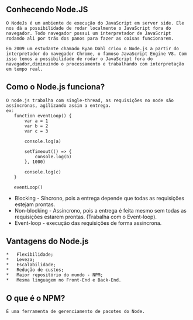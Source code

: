 ## Conhecendo Node.JS
    O NodeJs é um ambiente de execução do JavaScript em server side. Ele nos dá a possibilidade de rodar localmente o JavaScript fora do navegador. Todo navegador possui um interpretador de JavaScript rodando ali por trás dos panos para fazer as coisas funcionarem.

    Em 2009 um estudante chamado Ryan Dahl criou o Node.js a partir do interpretador do navegador Chrome, o famoso JavaScript Engine V8. Com isso temos a possibilidade de rodar o JavaScript fora do navegador,diminuindo o processamento e trabalhando com interpretação em tempo real.

## Como o Node.js funciona?
    O node.js trabalha com single-thread, as requisições no node são assíncronas, agilizando assim a entrega.
    ex:
       function eventLoop() {
           var a = 1
           var b = 2
           var c = 3

           console.log(a)

           setTimeout(() => {
               console.log(b)
           }, 1000)

           console.log(c)
       } 

       eventLoop()

* Blocking - Síncrono, pois a entrega depende que todas as requisições estejam prontas.
* Non-blocking - Assíncrono, pois a entrega é feita mesmo sem todas as requisições estarem prontas. (Trabalha com o Event-loop).
* Event-loop - execução das requisições de forma assíncrona.

## Vantagens do Node.js
    *   Flexibilidade;
    *   Leveza;
    *   Escalabilidade;
    *   Redução de custos;
    *   Maior repositório do mundo - NPM;
    *   Mesma linguagem no Front-End e Back-End.

## O que é o NPM?
    É uma ferramenta de gerenciamento de pacotes do Node.

